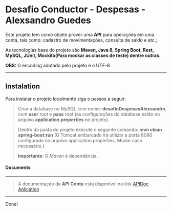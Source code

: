 Desafio Conductor - Despesas - Alexsandro Guedes
===================


Este projeto tem como objeto prover uma **API** para operações em uma conta, tais como: cadastro de movimentações,  consulta de saldo e etc.;   

As tecnologias base do projeto são **Maven, Java 8, Spring Boot, Rest,  MySQL,  JUnit, Mockito(Para mockar as classes de teste) dentre outras.**

**OBS:** O encoding adotado pelo projeto é o UTF-8.

----------

Instalation
-------------------
Para instalar o projeto localmente siga o passos a seguir:

>Criar a database no MySQL  com nome: **desafioDespesasAlexsandro**, com **user** root e **pass** root (as configurações do database estão no arquivo **application.properties**  no projeto).
 
> Dentro da pasta do projeto execute o seguinte comando: **mvn clean spring-boot:run** (O Tomcat embarcado irá utilizar a porta 8090 configurada no arquivo application.properties. Mudar caso necessário.)
> 
> **Importante**: O *Maven* é dependência.

#### <i class="icon-file"></i>Documents
-------------

> A documentação da **API Conta** está disponível no link [APIDoc Aplication ](http://localhost:8090/apidoc/index.html)



----------
Done!